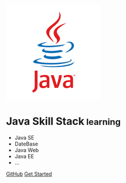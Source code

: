 ![logo](_media/Java_logo.png)
<!-- ![logo](_media/icon.svg?sanitize=true) -->

# Java Skill Stack<small> learning </small>

<!-- > Java技能学习蜕变之路 -->

* Java SE
* DateBase
* Java Web
* Java EE
* ...

[GitHub](https://github.com/BladeCode/java-skill-stack)
[Get Started](#Java)